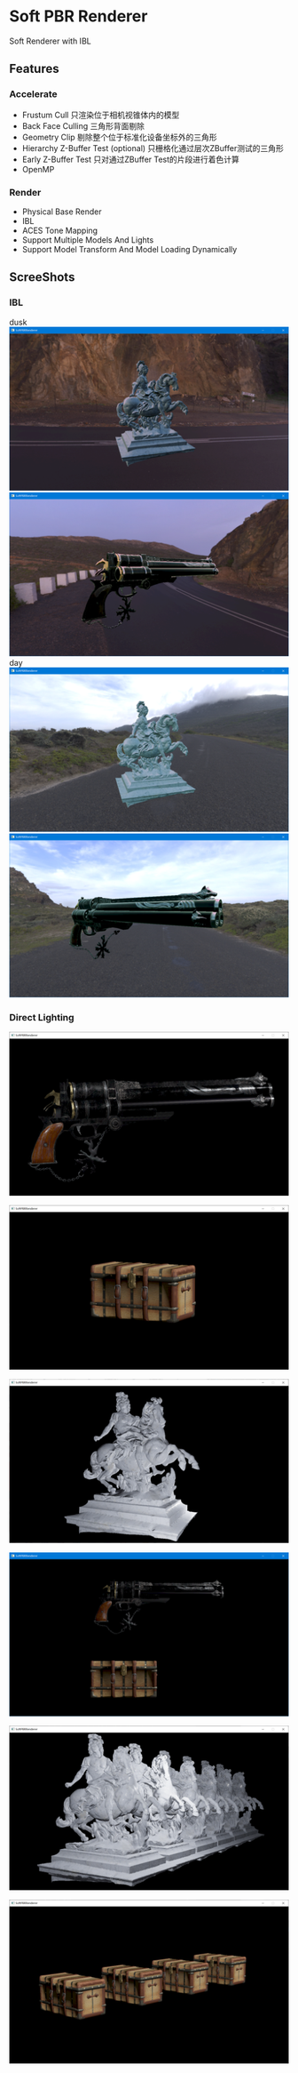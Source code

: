 # Soft PBR Renderer

Soft Renderer with IBL

## Features
### Accelerate
* Frustum Cull 只渲染位于相机视锥体内的模型
* Back Face Culling 三角形背面剔除
* Geometry Clip 剔除整个位于标准化设备坐标外的三角形
* Hierarchy Z-Buffer Test (optional) 只栅格化通过层次ZBuffer测试的三角形 
* Early Z-Buffer Test 只对通过ZBuffer Test的片段进行着色计算
* OpenMP
### Render
* Physical Base Render
* IBL
* ACES Tone Mapping
* Support Multiple Models And Lights
* Support Model Transform And Model Loading Dynamically
## ScreeShots
### IBL
dusk
![statue](screenshots/ibl_statue.png)
![cerberus](screenshots/ibl_cerberus1.png)
day
![statue](screenshots/ibl_statue1.png)
![cerberus](screenshots/ibl_cerberus.png)
### Direct Lighting
![cerberus](screenshots/cerberus.png)

![chest](screenshots/chest.png)

![statue](screenshots/statue.png)

![muti-models](screenshots/multi-models.png)

![statues](screenshots/statues.png)

![chests](screenshots/chests.png)
